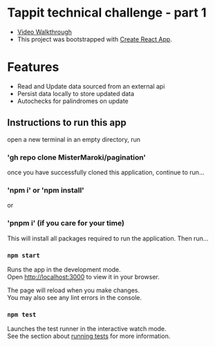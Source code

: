 # Tappit technical challenge - part 1

- [Video Walkthrough](https://youtu.be/D96M3aiui64)
- This project was bootstrapped with
  [Create React App](https://github.com/facebook/create-react-app).

# Features

- Read and Update data sourced from an external api
- Persist data locally to store updated data
- Autochecks for palindromes on update

## Instructions to run this app

open a new terminal in an empty directory, run

### 'gh repo clone MisterMaroki/pagination'

once you have successfully cloned this application, continue to run...

### 'npm i' or 'npm install'

or

### 'pnpm i' (if you care for your time)

This will install all packages required to run the application. Then run...

### `npm start`

Runs the app in the development mode.\
Open [http://localhost:3000](http://localhost:3000) to view it in your browser.

The page will reload when you make changes.\
You may also see any lint errors in the console.

### `npm test`

Launches the test runner in the interactive watch mode.\
See the section about [running tests](https://facebook.github.io/create-react-app/docs/running-tests)
for more information.
